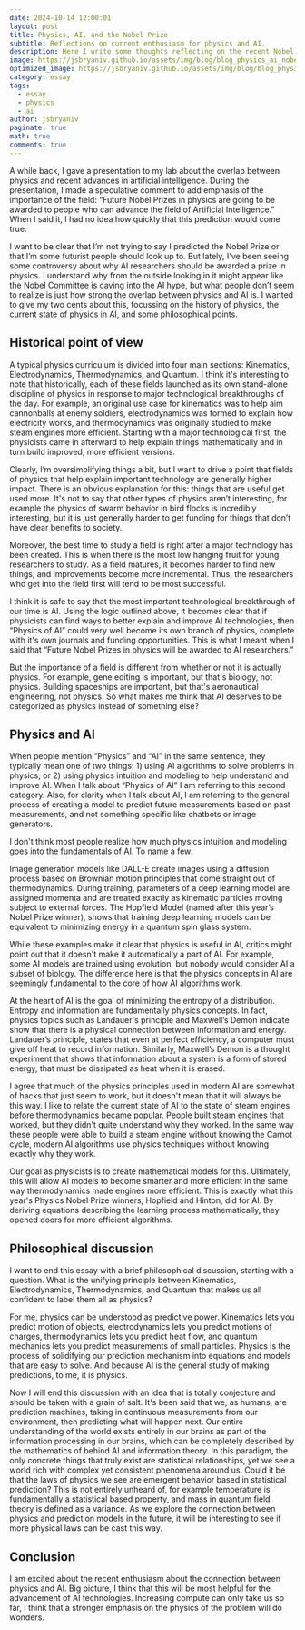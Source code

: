 ```yaml
---
date: 2024-10-14 12:00:01
layout: post
title: Physics, AI, and the Nobel Prize
subtitle: Reflections on current enthusiasm for physics and AI.
description: Here I write some thoughts reflecting on the recent Nobel Prize in physics.
image: https://jsbryaniv.github.io/assets/img/blog/blog_physics_ai_nobel_prize.png
optimized_image: https://jsbryaniv.github.io/assets/img/blog/blog_physics_ai_nobel_prize.png
category: essay
tags:
  - essay
  - physics
  - ai
author: jsbryaniv
paginate: true
math: true
comments: true
---
```


A while back, I gave a presentation to my lab about the overlap between physics and recent advances in artificial intelligence. During the presentation, I made a speculative comment to add emphasis of the importance of the field: “Future Nobel Prizes in physics are going to be awarded to people who can advance the field of Artificial Intelligence.” When I said it, I had no idea how quickly that this prediction would come true.

I want to be clear that I’m not trying to say I predicted the Nobel Prize or that I’m some futurist people should look up to. But lately, I've been seeing some controversy about why AI researchers should be awarded a prize in physics. I understand why from the outside looking in it might appear like the Nobel Committee is caving into the AI hype, but what people don’t seem to realize is just how strong the overlap between physics and AI is. I wanted to give my two cents about this, focussing on the history of physics, the current state of physics in AI, and some philosophical points.

## Historical point of view

A typical physics curriculum is divided into four main sections: Kinematics, Electrodynamics, Thermodynamics, and Quantum. I think it's interesting to note that historically, each of these fields launched as its own stand-alone discipline of physics in response to major technological breakthroughs of the day. For example, an original use case for kinematics was to help aim cannonballs at enemy soldiers, electrodynamics was formed to explain how electricity works, and thermodynamics was originally studied to make steam engines more efficient. Starting with a major technological first, the physicists came in afterward to help explain things mathematically and in turn build improved, more efficient versions.  

Clearly, I’m oversimplifying things a bit, but I want to drive a point that fields of physics that help explain important technology are generally higher impact. There is an obvious explanation for this: things that are useful get used more. It's not to say that other types of physics aren’t interesting, for example the physics of swarm behavior in bird flocks is incredibly interesting, but it is just generally harder to get funding for things that don’t have clear benefits to society.

Moreover, the best time to study a field is right after a major technology has been created. This is when there is the most low hanging fruit for young researchers to study. As a field matures, it becomes harder to find new things, and improvements become more incremental. Thus, the researchers who get into the field first will tend to be most successful.

I think it is safe to say that the most important technological breakthrough of our time is AI. Using the logic outlined above, it becomes clear that if physicists can find ways to better explain and improve AI technologies, then “Physics of AI” could very well become its own branch of physics, complete with it's own journals and funding opportunities. This is what I meant when I said that “Future Nobel Prizes in physics will be awarded to AI researchers.”

But the importance of a field is different from whether or not it is actually physics. For example, gene editing is important, but that's biology, not physics. Building spaceships are important, but that's aeronautical engineering, not physics. So what makes me think that AI deserves to be categorized as physics instead of something else?

## Physics and AI

When people mention “Physics” and “AI” in the same sentence, they typically mean one of two things: 1) using AI algorithms to solve problems in physics; or 2) using physics intuition and modeling to help understand and improve AI. When I talk about “Physics of AI” I am referring to this second category. Also, for clarity when I talk about AI, I am referring to the general process of creating a model to predict future measurements based on past measurements, and not something specific like chatbots or image generators.

I don't think most people realize how much physics intuition and modeling goes into the fundamentals of AI. To name a few: 

Image generation models like DALL-E create images using a diffusion process based on Brownian motion principles that come straight out of thermodynamics.
During training, parameters of a deep learning model are assigned momenta and are treated exactly as kinematic particles moving subject to external forces.
The Hopfield Model (named after this year’s Nobel Prize winner), shows that training deep learning models can be equivalent to minimizing energy in a quantum spin glass system.

While these examples make it clear that physics is useful in AI, critics might point out that it doesn't make it automatically a part of AI. For example, some AI models are trained using evolution, but nobody would consider AI a subset of biology. The difference here is that the physics concepts in AI are seemingly fundamental to the core of how AI algorithms work.

At the heart of AI is the goal of minimizing the entropy of a distribution. Entropy and information are fundamentally physics concepts. In fact, physics topics such as Landauer's principle and Maxwell’s Demon indicate show that there is a physical connection between information and energy. Landauer’s principle, states that even at perfect efficiency, a computer must give off heat to record information. Similarly, Maxwell’s Demon is a thought experiment that shows that information about a system is a form of stored energy, that must be dissipated as heat when it is erased.

I agree that much of the physics principles used in modern AI are somewhat of hacks that just seem to work, but it doesn't mean that it will always be this way. I like to relate the current state of AI to the state of steam engines before thermodynamics became popular. People built steam engines that worked, but they didn't quite understand why they worked. In the same way these people were able to build a steam engine without knowing the Carnot cycle, modern AI algorithms use physics techniques without knowing exactly why they work. 

Our goal as physicists is to create mathematical models for this. Ultimately, this will allow AI models to become smarter and more efficient in the same way thermodynamics made engines more efficient. This is exactly what this year's Physics Nobel Prize winners, Hopfield and Hinton, did for AI. By deriving equations describing the learning process mathematically, they opened doors for more efficient algorithms.

## Philosophical discussion

I want to end this essay with a brief philosophical discussion, starting with a question. What is the unifying principle between Kinematics, Electrodynamics, Thermodynamics, and Quantum that makes us all confident to label them all as physics?

For me, physics can be understood as predictive power. Kinematics lets you predict motion of objects, electrodynamics lets you predict motions of charges, thermodynamics lets you predict heat flow, and quantum mechanics lets you predict measurements of small particles. Physics is the process of solidifying our prediction mechanism into equations and models that are easy to solve. And because AI is the general study of making predictions, to me, it is physics.

Now I will end this discussion with an idea that is totally conjecture and should be taken with a grain of salt. It's been said that we, as humans, are prediction machines, taking in continuous measurements from our environment, then predicting what will happen next. Our entire understanding of the world exists entirely in our brains as part of the information processing in our brains, which can be completely described by the mathematics of behind AI and information theory. In this paradigm, the only concrete things that truly exist are statistical relationships, yet we see a world rich with complex yet consistent phenomena around us. Could it be that the laws of physics we see are emergent behavior based in statistical prediction? This is not entirely unheard of, for example temperature is fundamentally a statistical based property, and mass in quantum field theory is defined as a variance. As we explore the connection between physics and prediction models in the future, it will be interesting to see if more physical laws can be cast this way.

## Conclusion

I am excited about the recent enthusiasm about the connection between physics and AI. Big picture, I think that this will be most helpful for the advancement of AI technologies. Increasing compute can only take us so far, I think that a stronger emphasis on the physics of the problem will do wonders.
